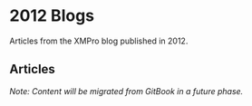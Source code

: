 # 2012 Blogs

Articles from the XMPro blog published in 2012.

## Articles

*Note: Content will be migrated from GitBook in a future phase.*
